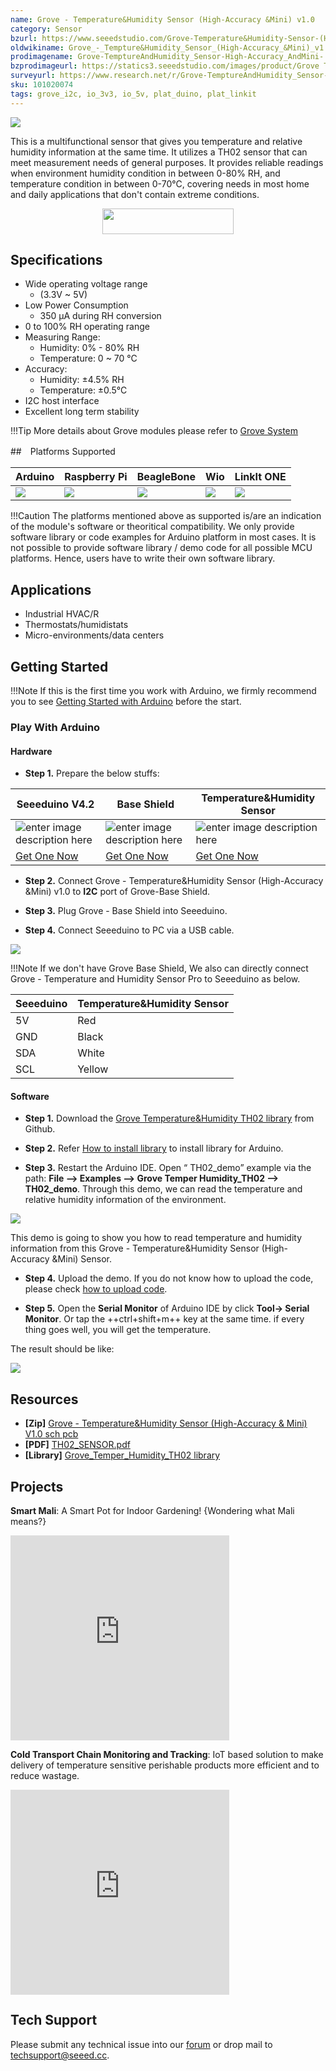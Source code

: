 ```yaml
---
name: Grove - Temperature&Humidity Sensor (High-Accuracy &Mini) v1.0
category: Sensor
bzurl: https://www.seeedstudio.com/Grove-Temperature&Humidity-Sensor-(High-Accuracy-&-Mini)-p-1921.html
oldwikiname: Grove_-_Tempture&Humidity_Sensor_(High-Accuracy_&Mini)_v1.0
prodimagename: Grove-TemptureAndHumidity_Sensor-High-Accuracy_AndMini-.jpg
bzprodimageurl: https://statics3.seeedstudio.com/images/product/Grove Tem Hum Accuracy Mini.jpg
surveyurl: https://www.research.net/r/Grove-TemptureAndHumidity_Sensor-High-Accuracy_AndMini-v1_0
sku: 101020074
tags: grove_i2c, io_3v3, io_5v, plat_duino, plat_linkit
---
```


![](https://github.com/SeeedDocument/Grove-TemptureAndHumidity_Sensor-High-Accuracy_AndMini-v1.0/raw/master/img/main.jpg)

This is a multifunctional sensor that gives you temperature and relative humidity information at the same time. It utilizes a TH02 sensor that can meet measurement needs of general purposes. It provides reliable readings when environment humidity condition in between 0-80% RH, and temperature condition in between 0-70°C, covering needs in most home and daily applications that don't contain extreme conditions.

<p style="text-align:center"><a href="https://www.seeedstudio.com/Grove-Temperature%26Humidity-Sensor-(High-Accuracy-%26-Mini)-p-1921.html" target="_blank"><img src="https://raw.githubusercontent.com/SeeedDocument/Seeed-WiKi/master/docs/images/get_one_now_small.png" width="210" height="41"  border=0 /></a></p>


Specifications
--------------

-   Wide operating voltage range
    - (3.3V ~ 5V)
-   Low Power Consumption
    - 350 µA during RH conversion
-   0 to 100% RH operating range
-   Measuring Range:
    - Humidity: 0% - 80% RH
    - Temperature: 0 ~ 70 °C
-   Accuracy:
    - Humidity: ±4.5% RH
    - Temperature: ±0.5°C
-   I2C host interface
-   Excellent long term stability

!!!Tip
    More details about Grove modules please refer to [Grove System](http://wiki.seeedstudio.com/Grove_System/)

##　Platforms Supported


| Arduino                                                                                             | Raspberry Pi                                                                                             | BeagleBone                                                                                      | Wio                                                                                               | LinkIt ONE                                                                                         |
|-----------------------------------------------------------------------------------------------------|----------------------------------------------------------------------------------------------------------|-------------------------------------------------------------------------------------------------|---------------------------------------------------------------------------------------------------|----------------------------------------------------------------------------------------------------|
| ![](https://raw.githubusercontent.com/SeeedDocument/wiki_english/master/docs/images/arduino_logo.jpg) | ![](https://raw.githubusercontent.com/SeeedDocument/wiki_english/master/docs/images/raspberry_pi_logo_n.jpg) | ![](https://raw.githubusercontent.com/SeeedDocument/wiki_english/master/docs/images/bbg_logo_n.jpg) | ![](https://raw.githubusercontent.com/SeeedDocument/wiki_english/master/docs/images/wio_logo_n.jpg) | ![](https://raw.githubusercontent.com/SeeedDocument/wiki_english/master/docs/images/linkit_logo.jpg) |

!!!Caution
    The platforms mentioned above as supported is/are an indication of the module's software or theoritical compatibility. We only provide software library or code examples for Arduino platform in most cases. It is not possible to provide software library / demo code for all possible MCU platforms. Hence, users have to write their own software library.


## Applications


-   Industrial HVAC/R
-   Thermostats/humidistats
-   Micro-environments/data centers


## Getting Started

!!!Note
    If this is the first time you work with Arduino, we firmly recommend you to see [Getting Started with Arduino](http://wiki.seeedstudio.com/Getting_Started_with_Arduino/) before the start.

### Play With Arduino

#### Hardware


- **Step 1.** Prepare the below stuffs:

| Seeeduino V4.2 | Base Shield| Temperature&Humidity Sensor |
|--------------|-------------|-----------------|
|![enter image description here](https://raw.githubusercontent.com/SeeedDocument/Grove_Light_Sensor/master/images/gs_1.jpg)|![enter image description here](https://raw.githubusercontent.com/SeeedDocument/Grove_Light_Sensor/master/images/gs_4.jpg)|![enter image description here](https://github.com/SeeedDocument/Grove-TemptureAndHumidity_Sensor-High-Accuracy_AndMini-v1.0/raw/master/img/Thumbnail.jpg)|
|[Get One Now](http://www.seeedstudio.com/Seeeduino-V4.2-p-2517.html)|[Get One Now](https://www.seeedstudio.com/Base-Shield-V2-p-1378.html)|[Get One Now](https://www.seeedstudio.com/Grove-Temperature%26Humidity-Sensor-(High-Accuracy-%26-Mini)-p-1921.html)|


- **Step 2.** Connect Grove - Temperature&Humidity Sensor (High-Accuracy &Mini) v1.0 to **I2C** port of Grove-Base Shield.

- **Step 3.** Plug Grove - Base Shield into Seeeduino.

- **Step 4.** Connect Seeeduino to PC via a USB cable.

![](https://github.com/SeeedDocument/Grove-TemptureAndHumidity_Sensor-High-Accuracy_AndMini-v1.0/raw/master/img/arduino_connect.jpg)




!!!Note
	If we don't have Grove Base Shield, We also can directly connect Grove - Temperature and Humidity Sensor Pro to Seeeduino as below.


| Seeeduino       | Temperature&Humidity Sensor |
|---------------|-------------------------|
| 5V           | Red                     |
| GND           | Black                   |
| SDA           | White                   |
| SCL            | Yellow                  |


#### Software

- **Step 1.** Download the  [Grove Temperature&Humidity TH02 library](https://github.com/Seeed-Studio/Grove_Temper_Humidity_TH02)  from Github.

- **Step 2.** Refer [How to install library](http://wiki.seeedstudio.com/How_to_install_Arduino_Library) to install library for Arduino.

- **Step 3.** Restart the Arduino IDE. Open “ TH02_demo” example via the path: **File --> Examples --> Grove Temper Humidity_TH02 --> TH02_demo**. Through this demo, we can read the temperature and relative humidity information of the environment.

![](https://github.com/SeeedDocument/Grove-TemptureAndHumidity_Sensor-High-Accuracy_AndMini-v1.0/raw/master/img/path.png)



This demo is going to show you how to read temperature and humidity information from this Grove - Temperature&Humidity Sensor (High-Accuracy &Mini) Sensor.


- **Step 4.** Upload the demo. If you do not know how to upload the code, please check [how to upload code](http://wiki.seeedstudio.com/Upload_Code/).

- **Step 5.** Open the **Serial Monitor** of Arduino IDE by click **Tool-> Serial Monitor**. Or tap the ++ctrl+shift+m++ key at the same time. if every thing goes well, you will get the temperature.

The result should be like:

![](https://github.com/SeeedDocument/Grove-TemptureAndHumidity_Sensor-High-Accuracy_AndMini-v1.0/raw/master/img/result_arduino.png)




## Resources


- **[Zip]** [Grove - Temperature&Humidity Sensor (High-Accuracy & Mini) V1.0 sch pcb](https://raw.githubusercontent.com/SeeedDocument/Grove-TemptureAndHumidity_Sensor-High-Accuracy_AndMini-v1.0/master/res/Grove-TemperatureAndHumidity_Sensor-High-Accuracy_And_Mini-V1.0_sch_pcb.zip)
- **[PDF]** [TH02_SENSOR.pdf](https://raw.githubusercontent.com/SeeedDocument/Grove-TemptureAndHumidity_Sensor-High-Accuracy_AndMini-v1.0/master/res/TH02_SENSOR.pdf)
- **[Library]** [Grove_Temper_Humidity_TH02 library](https://github.com/Seeed-Studio/Grove_Temper_Humidity_TH02)


## Projects

**Smart Mali**: A Smart Pot for Indoor Gardening! {Wondering what Mali means?}

<iframe frameborder='0' height='327.5' scrolling='no' src='https://www.hackster.io/alpha007/smartmali-1fbdda/embed' width='350'></iframe>

**Cold Transport Chain Monitoring and Tracking**: IoT based solution to make delivery of temperature sensitive perishable products more efficient and to reduce wastage.

<iframe frameborder='0' height='327.5' scrolling='no' src='https://www.hackster.io/musketeers/cold-transport-chain-monitoring-and-tracking-48b2c5/embed' width='350'></iframe>


## Tech Support
Please submit any technical issue into our [forum](http://forum.seeedstudio.com/) or drop mail to techsupport@seeed.cc. 